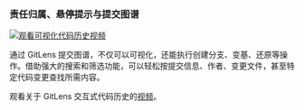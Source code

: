 ### 责任归属、悬停提示与提交图谱

<a href="command:gitlens.walkthrough.openInteractiveCodeHistory" title="观看可视化代码历史视频">
  <img src="./thumbnails/commit-graph.jpg" alt="观看可视化代码历史视频"/>
</a>

通过 GitLens 提交图谱，不仅可以可视化，还能执行创建分支、变基、还原等操作。借助强大的搜索和筛选功能，可以轻松按提交信息、作者、变更文件，甚至特定代码变更查找所需内容。

观看关于 GitLens 交互式代码历史的[视频](command:gitlens.walkthrough.openInteractiveCodeHistory)。
